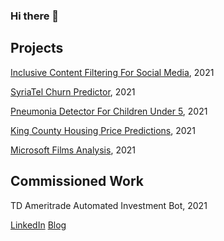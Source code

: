 ### Hi there 👋

<!--
**sbaltodano/sbaltodano** is a ✨ _special_ ✨ repository because its `README.md` (this file) appears on your GitHub profile.

Here are some ideas to get you started:

- 🔭 I’m currently working on ...
- 🌱 I’m currently learning ...
- 👯 I’m looking to collaborate on ...
- 🤔 I’m looking for help with ...
- 💬 Ask me about ...
- 📫 How to reach me: ...
- 😄 Pronouns: ...
- ⚡ Fun fact: ...
-->
## Projects

[Inclusive Content Filtering For Social Media](https://github.com/sbaltodano/nsfw_image_classification), 2021

[SyriaTel Churn Predictor](https://github.com/sbaltodano/SyriaTel_customer_churn), 2021

[Pneumonia Detector For Children Under 5](https://github.com/sbaltodano/pneumonia_xray_neural_networks), 2021

[King County Housing Price Predictions](https://github.com/iansharff/king_county_housing), 2021

[Microsoft Films Analysis](https://github.com/sbaltodano/microsoft_films_analysis), 2021

## Commissioned Work
TD Ameritrade Automated Investment Bot, 2021

[LinkedIn](https://www.linkedin.com/in/s-baltodano/)
[Blog](https://medium.com/@samanthbaltodano)
